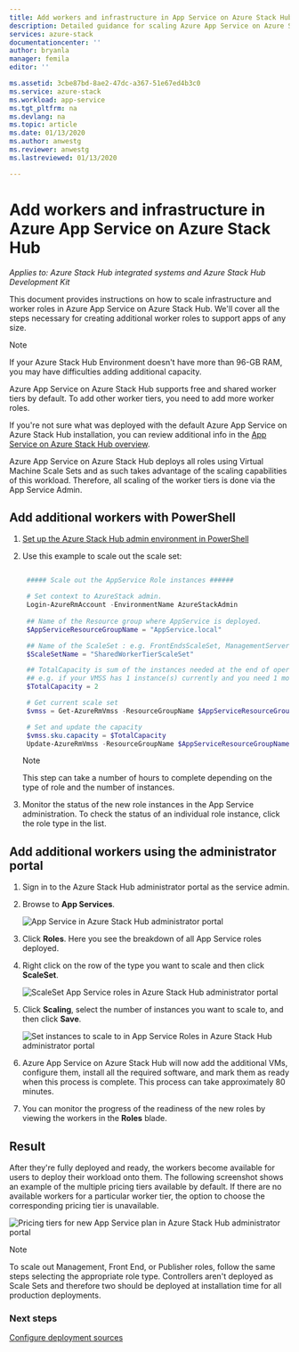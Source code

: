 ```yaml
---
title: Add workers and infrastructure in App Service on Azure Stack Hub | Microsoft Docs
description: Detailed guidance for scaling Azure App Service on Azure Stack Hub
services: azure-stack
documentationcenter: ''
author: bryanla
manager: femila
editor: ''

ms.assetid: 3cbe87bd-8ae2-47dc-a367-51e67ed4b3c0
ms.service: azure-stack
ms.workload: app-service
ms.tgt_pltfrm: na
ms.devlang: na
ms.topic: article
ms.date: 01/13/2020
ms.author: anwestg
ms.reviewer: anwestg
ms.lastreviewed: 01/13/2020

---
```


# Add workers and infrastructure in Azure App Service on Azure Stack Hub

*Applies to: Azure Stack Hub integrated systems and Azure Stack Hub Development Kit*  

This document provides instructions on how to scale infrastructure and worker roles in Azure App Service on Azure Stack Hub. We'll cover all the steps necessary for creating additional worker roles to support apps of any size.

> [!NOTE]
> If your Azure Stack Hub Environment doesn't have more than 96-GB RAM, you may have difficulties adding additional capacity.

Azure App Service on Azure Stack Hub supports free and shared worker tiers by default. To add other worker tiers, you need to add more worker roles.

If you're not sure what was deployed with the default Azure App Service on Azure Stack Hub installation, you can review additional info in the [App Service on Azure Stack Hub overview](azure-stack-app-service-overview.md).

Azure App Service on Azure Stack Hub deploys all roles using Virtual Machine Scale Sets and as such takes advantage of the scaling capabilities of this workload. Therefore, all scaling of the worker tiers is done via the App Service Admin.

## Add additional workers with PowerShell

1. [Set up the Azure Stack Hub admin environment in PowerShell](azure-stack-powershell-configure-admin.md)

2. Use this example to scale out the scale set:
   ```powershell
   
    ##### Scale out the AppService Role instances ######
   
    # Set context to AzureStack admin.
    Login-AzureRmAccount -EnvironmentName AzureStackAdmin
                                                 
    ## Name of the Resource group where AppService is deployed.
    $AppServiceResourceGroupName = "AppService.local"

    ## Name of the ScaleSet : e.g. FrontEndsScaleSet, ManagementServersScaleSet, PublishersScaleSet , LargeWorkerTierScaleSet,      MediumWorkerTierScaleSet, SmallWorkerTierScaleSet, SharedWorkerTierScaleSet
    $ScaleSetName = "SharedWorkerTierScaleSet"

    ## TotalCapacity is sum of the instances needed at the end of operation. 
    ## e.g. if your VMSS has 1 instance(s) currently and you need 1 more the TotalCapacity should be set to 2
    $TotalCapacity = 2  

    # Get current scale set
    $vmss = Get-AzureRmVmss -ResourceGroupName $AppServiceResourceGroupName -VMScaleSetName $ScaleSetName

    # Set and update the capacity
    $vmss.sku.capacity = $TotalCapacity
    Update-AzureRmVmss -ResourceGroupName $AppServiceResourceGroupName -Name $ScaleSetName -VirtualMachineScaleSet $vmss 
   ```    

   > [!NOTE]
   > This step can take a number of hours to complete depending on the type of role and the number of instances.
   >
   >

3. Monitor the status of the new role instances in the App Service administration. To check the status of an individual role instance, click the role type in the list.

## Add additional workers using the administrator portal

1. Sign in to the Azure Stack Hub administrator portal as the service admin.

2. Browse to **App Services**.

    ![App Service in Azure Stack Hub administrator portal](media/azure-stack-app-service-add-worker-roles/image01.png)

3. Click **Roles**. Here you see the breakdown of all App Service roles deployed.

4. Right click on the row of the type you want to scale and then click **ScaleSet**.

    ![ScaleSet App Service roles in Azure Stack Hub administrator portal](media/azure-stack-app-service-add-worker-roles/image02.png)

5. Click **Scaling**, select the number of instances you want to scale to, and then click **Save**.

    ![Set instances to scale to in App Service Roles in Azure Stack Hub administrator portal](media/azure-stack-app-service-add-worker-roles/image03.png)

6. Azure App Service on Azure Stack Hub will now add the additional VMs, configure them, install all the required software, and mark them as ready when this process is complete. This process can take approximately 80 minutes.

7. You can monitor the progress of the readiness of the new roles by viewing the workers in the **Roles** blade.

## Result

After they're fully deployed and ready, the workers become available for users to deploy their workload onto them. The following screenshot shows an example of the multiple pricing tiers available by default. If there are no available workers for a particular worker tier, the option to choose the corresponding pricing tier is unavailable.

![Pricing tiers for new App Service plan in Azure Stack Hub administrator portal](media/azure-stack-app-service-add-worker-roles/image04.png)

>[!NOTE]
> To scale out Management, Front End, or Publisher roles, follow the same steps selecting the appropriate role type. Controllers aren't deployed as Scale Sets and therefore two should be deployed at installation time for all production deployments.

### Next steps

[Configure deployment sources](azure-stack-app-service-configure-deployment-sources.md)
